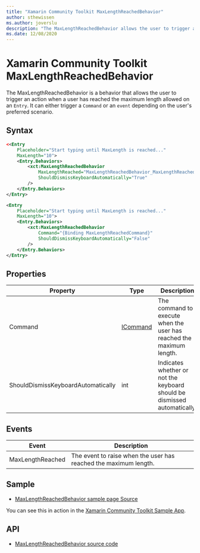 ```yaml
---
title: "Xamarin Community Toolkit MaxLengthReachedBehavior"
author: sthewissen
ms.author: joverslu
description: "The MaxLengthReachedBehavior allows the user to trigger an action when a user has reached the maximum length allowed on an Entry."
ms.date: 12/08/2020
---
```


# Xamarin Community Toolkit MaxLengthReachedBehavior

The MaxLengthReachedBehavior is a behavior that allows the user to trigger an action when a user has reached the maximum length allowed on an `Entry`. It can either trigger a `Command` or an `event` depending on the user's preferred scenario.

## Syntax

```xml
<<Entry 
    Placeholder="Start typing until MaxLength is reached..."
    MaxLength="10">
    <Entry.Behaviors>
        <xct:MaxLengthReachedBehavior         
            MaxLengthReached="MaxLengthReachedBehavior_MaxLengthReached"
            ShouldDismissKeyboardAutomatically="True" 
        />
    </Entry.Behaviors>
</Entry>

<Entry 
    Placeholder="Start typing until MaxLength is reached..."
    MaxLength="10">
    <Entry.Behaviors>
        <xct:MaxLengthReachedBehavior 
            Command="{Binding MaxLengthReachedCommand}"
            ShouldDismissKeyboardAutomatically="False" 
        />
    </Entry.Behaviors>
</Entry>
```

## Properties

|Property  |Type  |Description  |
|---------|---------|---------|
| Command | [ICommand](xref:System.Windows.Input.ICommand) | The command to execute when the user has reached the maximum length. |
| ShouldDismissKeyboardAutomatically | int | Indicates whether or not the keyboard should be dismissed automatically. |

## Events

|Event | Description  |
|---------|---------|
| MaxLengthReached | The event to raise when the user has reached the maximum length. |

## Sample

- [MaxLengthReachedBehavior sample page Source](https://github.com/xamarin/XamarinCommunityToolkit/blob/main/samples/XCT.Sample/Pages/Behaviors/MaxLengthReachedBehaviorPage.xaml)

You can see this in action in the [Xamarin Community Toolkit Sample App](https://github.com/xamarin/XamarinCommunityToolkit).

## API

* [MaxLengthReachedBehavior source code](https://github.com/xamarin/XamarinCommunityToolkit/blob/main/src/CommunityToolkit/Xamarin.CommunityToolkit/Behaviors/MaxLengthReachedBehavior.shared.cs)
